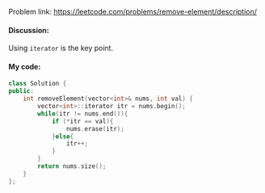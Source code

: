 Problem link: https://leetcode.com/problems/remove-element/description/

#### Discussion:
Using `iterator` is the key point.

#### My code:
```c++
class Solution {
public:
    int removeElement(vector<int>& nums, int val) {
        vector<int>::iterator itr = nums.begin();
        while(itr != nums.end()){
            if (*itr == val){
                nums.erase(itr);
            }else{
                itr++;  
            }
        }
        return nums.size();    
    }
};
```
